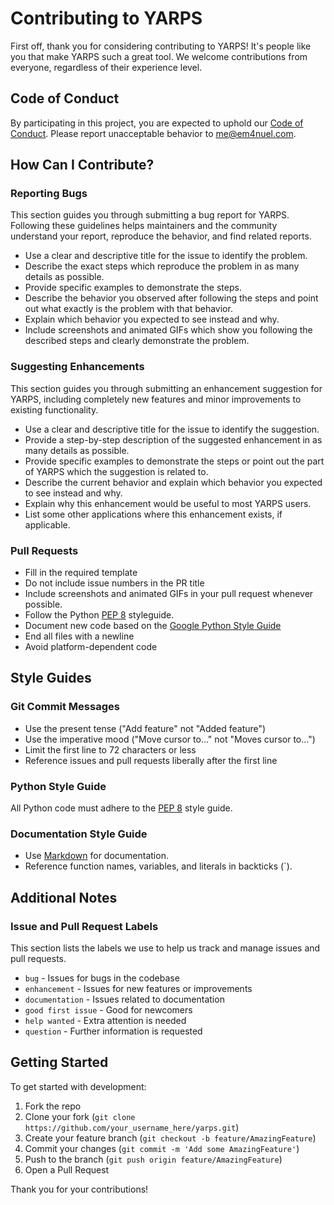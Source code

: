 # Contributing to YARPS

First off, thank you for considering contributing to YARPS! It's people like you that make YARPS such a great tool. We welcome contributions from everyone, regardless of their experience level.

## Code of Conduct

By participating in this project, you are expected to uphold our [Code of Conduct](CODE_OF_CONDUCT.md). Please report unacceptable behavior to [me@em4nuel.com](mailto:project_me@em4nuel.com).

## How Can I Contribute?

### Reporting Bugs

This section guides you through submitting a bug report for YARPS. Following these guidelines helps maintainers and the community understand your report, reproduce the behavior, and find related reports.

- Use a clear and descriptive title for the issue to identify the problem.
- Describe the exact steps which reproduce the problem in as many details as possible.
- Provide specific examples to demonstrate the steps.
- Describe the behavior you observed after following the steps and point out what exactly is the problem with that behavior.
- Explain which behavior you expected to see instead and why.
- Include screenshots and animated GIFs which show you following the described steps and clearly demonstrate the problem.

### Suggesting Enhancements

This section guides you through submitting an enhancement suggestion for YARPS, including completely new features and minor improvements to existing functionality.

- Use a clear and descriptive title for the issue to identify the suggestion.
- Provide a step-by-step description of the suggested enhancement in as many details as possible.
- Provide specific examples to demonstrate the steps or point out the part of YARPS which the suggestion is related to.
- Describe the current behavior and explain which behavior you expected to see instead and why.
- Explain why this enhancement would be useful to most YARPS users.
- List some other applications where this enhancement exists, if applicable.

### Pull Requests

- Fill in the required template
- Do not include issue numbers in the PR title
- Include screenshots and animated GIFs in your pull request whenever possible.
- Follow the Python [PEP 8](https://www.python.org/dev/peps/pep-0008/) styleguide.
- Document new code based on the [Google Python Style Guide](https://google.github.io/styleguide/pyguide.html)
- End all files with a newline
- Avoid platform-dependent code

## Style Guides

### Git Commit Messages

- Use the present tense ("Add feature" not "Added feature")
- Use the imperative mood ("Move cursor to..." not "Moves cursor to...")
- Limit the first line to 72 characters or less
- Reference issues and pull requests liberally after the first line

### Python Style Guide

All Python code must adhere to the [PEP 8](https://www.python.org/dev/peps/pep-0008/) style guide.

### Documentation Style Guide

- Use [Markdown](https://daringfireball.net/projects/markdown/) for documentation.
- Reference function names, variables, and literals in backticks (`).

## Additional Notes

### Issue and Pull Request Labels

This section lists the labels we use to help us track and manage issues and pull requests.

* `bug` - Issues for bugs in the codebase
* `enhancement` - Issues for new features or improvements
* `documentation` - Issues related to documentation
* `good first issue` - Good for newcomers
* `help wanted` - Extra attention is needed
* `question` - Further information is requested

## Getting Started

To get started with development:

1. Fork the repo
2. Clone your fork (`git clone https://github.com/your_username_here/yarps.git`)
3. Create your feature branch (`git checkout -b feature/AmazingFeature`)
4. Commit your changes (`git commit -m 'Add some AmazingFeature'`)
5. Push to the branch (`git push origin feature/AmazingFeature`)
6. Open a Pull Request

Thank you for your contributions!
